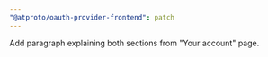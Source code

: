 ```yaml
---
"@atproto/oauth-provider-frontend": patch
---
```


Add paragraph explaining both sections from "Your account" page.
